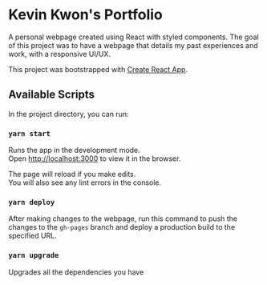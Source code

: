 # Kevin Kwon's Portfolio

A personal webpage created using React with styled components. The goal of this project was to have a webpage
that details my past experiences and work, with a responsive UI/UX.

This project was bootstrapped with [Create React App](https://github.com/facebook/create-react-app).

## Available Scripts

In the project directory, you can run:

### `yarn start`

Runs the app in the development mode.<br />
Open [http://localhost:3000](http://localhost:3000) to view it in the browser.

The page will reload if you make edits.<br />
You will also see any lint errors in the console.

### `yarn deploy`

After making changes to the webpage, run this command to push the changes to the `gh-pages` branch and deploy a production
build to the specified URL.

### `yarn upgrade`

Upgrades all the dependencies you have
